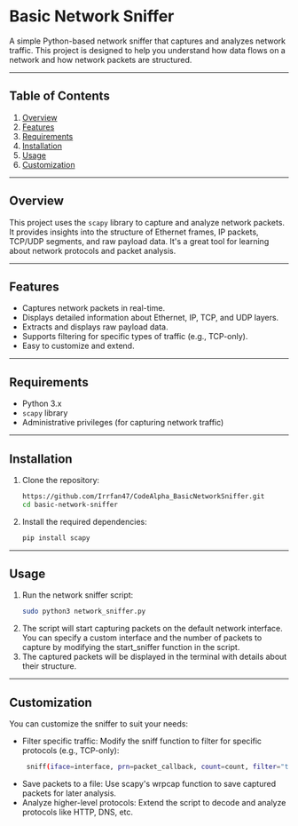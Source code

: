 # Basic Network Sniffer

A simple Python-based network sniffer that captures and analyzes network traffic. This project is designed to help you understand how data flows on a network and how network packets are structured.

---

## Table of Contents
1. [Overview](#overview)
2. [Features](#features)
3. [Requirements](#requirements)
4. [Installation](#installation)
5. [Usage](#usage)
6. [Customization](#customization)

---

## Overview

This project uses the `scapy` library to capture and analyze network packets. It provides insights into the structure of Ethernet frames, IP packets, TCP/UDP segments, and raw payload data. It's a great tool for learning about network protocols and packet analysis.

---

## Features

- Captures network packets in real-time.
- Displays detailed information about Ethernet, IP, TCP, and UDP layers.
- Extracts and displays raw payload data.
- Supports filtering for specific types of traffic (e.g., TCP-only).
- Easy to customize and extend.

---

## Requirements

- Python 3.x
- `scapy` library
- Administrative privileges (for capturing network traffic)

---

## Installation

1. Clone the repository:
   ```bash
   https://github.com/Irrfan47/CodeAlpha_BasicNetworkSniffer.git
   cd basic-network-sniffer
2. Install the required dependencies:
   ```bash
   pip install scapy

---

## Usage

1. Run the network sniffer script:
   ```bash
   sudo python3 network_sniffer.py
2. The script will start capturing packets on the default network interface. You can specify a custom interface and the number of packets to capture by modifying the start_sniffer function in the script.
3. The captured packets will be displayed in the terminal with details about their structure.

---

## Customization

You can customize the sniffer to suit your needs:
- Filter specific traffic: Modify the sniff function to filter for specific protocols (e.g., TCP-only):
  ```bash
   sniff(iface=interface, prn=packet_callback, count=count, filter="tcp")
- Save packets to a file: Use scapy's wrpcap function to save captured packets for later analysis.
- Analyze higher-level protocols: Extend the script to decode and analyze protocols like HTTP, DNS, etc.
